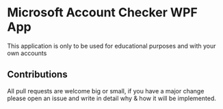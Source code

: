 # Microsoft Account Checker WPF App

This application is only to be used for educational purposes and with your own accounts

## Contributions
All pull requests are welcome big or small, if you have a major change please open an issue and write in detail why & how it will be implemented.
